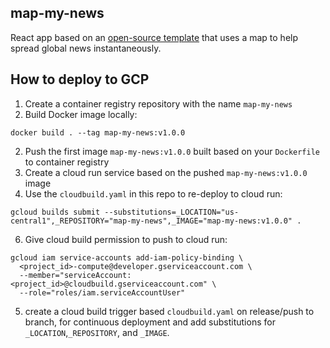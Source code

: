## map-my-news
React app based on an [open-source template](https://www.creative-tim.com/product/blk-design-system-react?ref=blkdsr-index-page-download-section&_ga=2.75311890.1282743534.1668796676-1609137795.1661799698#) that uses a map to help spread global news instantaneously.

## How to deploy to GCP

1. Create a container registry repository with the name `map-my-news`
2. Build Docker image locally:
```
docker build . --tag map-my-news:v1.0.0 
```
2. Push the first image `map-my-news:v1.0.0` built based on your `Dockerfile` to container registry
3. Create a cloud run service based on the pushed `map-my-news:v1.0.0` image
4. Use the `cloudbuild.yaml` in this repo to re-deploy to cloud run:
```
gcloud builds submit --substitutions=_LOCATION="us-central1",_REPOSITORY="map-my-news",_IMAGE="map-my-news:v1.0.0" .
```
6. Give cloud build permission to push to cloud run:
```
gcloud iam service-accounts add-iam-policy-binding \
  <project_id>-compute@developer.gserviceaccount.com \
  --member="serviceAccount:<project_id>@cloudbuild.gserviceaccount.com" \
  --role="roles/iam.serviceAccountUser"
```
5. create a cloud build trigger based `cloudbuild.yaml` on release/push to branch, for continuous deployment and add substitutions for `_LOCATION`,`_REPOSITORY`, and `_IMAGE`.